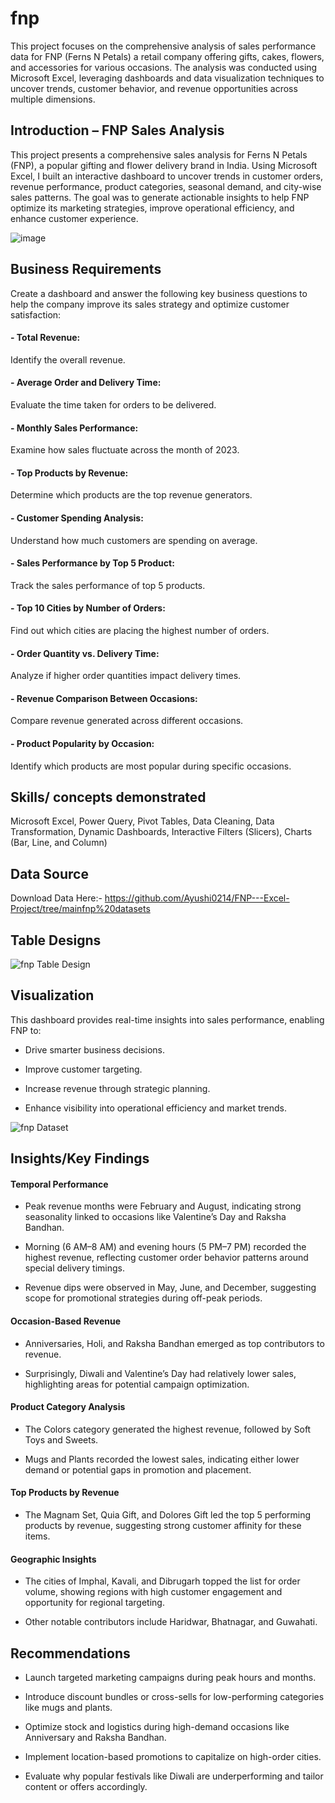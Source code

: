 # fnp

This project focuses on the comprehensive analysis of sales performance data for FNP (Ferns N Petals) a retail company offering gifts, cakes, flowers, and accessories for various occasions. The analysis was conducted using Microsoft Excel, leveraging dashboards and data visualization techniques to uncover trends, customer behavior, and revenue opportunities across multiple dimensions.

## Introduction – FNP Sales Analysis

This project presents a comprehensive sales analysis for Ferns N Petals (FNP), a popular gifting and flower delivery brand in India. Using Microsoft Excel, I built an interactive dashboard to uncover trends in customer orders, revenue performance, product categories, seasonal demand, and city-wise sales patterns. The goal was to generate actionable insights to help FNP optimize its marketing strategies, improve operational efficiency, and enhance customer experience.

![image](https://github.com/user-attachments/assets/e06ed284-ddc6-4a7a-ba48-7188095125fc)

## Business Requirements
Create a dashboard and answer the following key business questions to help the company improve its sales strategy and optimize customer satisfaction:

#### - Total Revenue:
Identify the overall revenue.

#### - Average Order and Delivery Time:
Evaluate the time taken for orders to be delivered.

#### - Monthly Sales Performance:
Examine how sales fluctuate across the month of 2023.

#### - Top Products by Revenue:
Determine which products are the top revenue generators.

#### - Customer Spending Analysis:
Understand how much customers are spending on average.

#### - Sales Performance by Top 5 Product:
Track the sales performance of top 5 products.

#### - Top 10 Cities by Number of Orders:
Find out which cities are placing the highest number of orders.

#### - Order Quantity vs. Delivery Time:
Analyze if higher order quantities impact delivery times.

#### - Revenue Comparison Between Occasions: 
Compare revenue generated across different occasions.

#### - Product Popularity by Occasion: 
Identify which products are most popular during specific occasions.

## Skills/ concepts demonstrated
Microsoft Excel, Power Query, Pivot Tables, Data Cleaning, Data Transformation, Dynamic Dashboards, Interactive Filters (Slicers), 
Charts (Bar, Line, and Column)

## Data Source

Download Data Here:- https://github.com/Ayushi0214/FNP---Excel-Project/tree/mainfnp%20datasets

## Table Designs

![fnp Table Design](https://github.com/user-attachments/assets/386d4a0c-60c9-4de3-96f0-89bc32d31cf3)

## Visualization

This dashboard provides real-time insights into sales performance, enabling FNP to:

- Drive smarter business decisions.

- Improve customer targeting.

- Increase revenue through strategic planning.

- Enhance visibility into operational efficiency and market trends.


![fnp Dataset](https://github.com/user-attachments/assets/6627c94b-83d6-4627-978e-e60ce869d9fc)

## Insights/Key Findings

#### Temporal Performance
- Peak revenue months were February and August, indicating strong seasonality linked to occasions like Valentine’s Day and Raksha Bandhan.

- Morning (6 AM–8 AM) and evening hours (5 PM–7 PM) recorded the highest revenue, reflecting customer order behavior patterns around special delivery timings.

- Revenue dips were observed in May, June, and December, suggesting scope for promotional strategies during off-peak periods.

#### Occasion-Based Revenue
- Anniversaries, Holi, and Raksha Bandhan emerged as top contributors to revenue.

- Surprisingly, Diwali and Valentine’s Day had relatively lower sales, highlighting areas for potential campaign optimization.

#### Product Category Analysis
- The Colors category generated the highest revenue, followed by Soft Toys and Sweets.

- Mugs and Plants recorded the lowest sales, indicating either lower demand or potential gaps in promotion and placement.

#### Top Products by Revenue
- The Magnam Set, Quia Gift, and Dolores Gift led the top 5 performing products by revenue, suggesting strong customer affinity for these items.

#### Geographic Insights
- The cities of Imphal, Kavali, and Dibrugarh topped the list for order volume, showing regions with high customer engagement and opportunity for regional targeting.

- Other notable contributors include Haridwar, Bhatnagar, and Guwahati.

## Recommendations
- Launch targeted marketing campaigns during peak hours and months.

- Introduce discount bundles or cross-sells for low-performing categories like mugs and plants.

- Optimize stock and logistics during high-demand occasions like Anniversary and Raksha Bandhan.

- Implement location-based promotions to capitalize on high-order cities.

- Evaluate why popular festivals like Diwali are underperforming and tailor content or offers accordingly.









